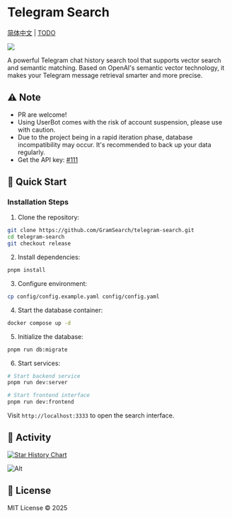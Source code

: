 # Telegram Search

[简体中文](./README.md) | [TODO](https://github.com/GramSearch/telegram-search/issues/23)

[![](https://dcbadge.limes.pink/api/server/bdS4AAxKVr)](https://discord.gg/bdS4AAxKVr)

A powerful Telegram chat history search tool that supports vector search and semantic matching. Based on OpenAI's semantic vector technology, it makes your Telegram message retrieval smarter and more precise.

## ⚠️ **Note**

- PR are welcome!
- Using UserBot comes with the risk of account suspension, please use with caution.
- Due to the project being in a rapid iteration phase, database incompatibility may occur. It's recommended to back up your data regularly.
- Get the API key: [#111](https://github.com/GramSearch/telegram-search/issues/111)

## 🚀 Quick Start

### Installation Steps

1. Clone the repository:

```bash
git clone https://github.com/GramSearch/telegram-search.git
cd telegram-search
git checkout release
```

2. Install dependencies:

```bash
pnpm install
```

3. Configure environment:

```bash
cp config/config.example.yaml config/config.yaml
```

4. Start the database container:

```bash
docker compose up -d
```

5. Initialize the database:

```bash
pnpm run db:migrate
```

6. Start services:

```bash
# Start backend service
pnpm run dev:server

# Start frontend interface
pnpm run dev:frontend
```

Visit `http://localhost:3333` to open the search interface.

## 🚀 Activity

[![Star History Chart](https://api.star-history.com/svg?repos=luoling8192/telegram-search&type=Date)](https://star-history.com/#luoling8192/telegram-search&Date)

![Alt](https://repobeats.axiom.co/api/embed/c0fe5f057a33ce830a632c6ae421433f50e9083f.svg "Repobeats analytics image")

## 📝 License

MIT License © 2025
